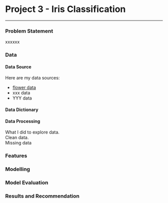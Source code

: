 # Project 3 - Iris Classification

---

### Problem Statement 

xxxxxx

### Data

#### Data Source
Here are my data sources:
* [flower data](http://www.bbc.co.uk)
* xxx data
* YYY data

#### Data Dictionary

#### Data Processing

What I did to explore data.  
Clean data. <br>
Missing data


### Features

### Modelling

### Model Evaluation

### Results and Recommendation


